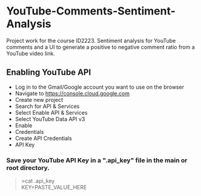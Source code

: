 # YouTube-Comments-Sentiment-Analysis
Project work for the course ID2223. Sentiment analysis for YouTube comments and a UI to generate a positive to negative comment ratio from a YouTube video link.

## Enabling YouTube API 

- Log in to the Gmail/Google account you want to use on the browser
- Navigate to https://console.cloud.google.com
- Create new project 
- Search for API & Services
- Select Enable API & Services
- Select YouTube Data API v3 
- Enable
- Credentials
- Create API Credentials
- API Key

### Save your YouTube API Key in a ".api_key" file in the main or root directory. 

> \>cat .api_key  
KEY=PASTE_VALUE_HERE

